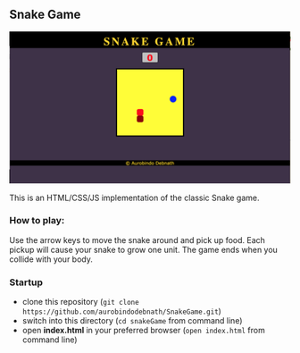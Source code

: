 ## Snake Game

![Snake Game](/screenshot.png?raw=true "Snake Game")

This is an HTML/CSS/JS implementation of the classic Snake game.

### How to play:
Use the arrow keys to move the snake around and pick up food. Each pickup will cause your snake to grow one unit. The game ends when you collide with your body.

### Startup
- clone this repository (`git clone https://github.com/aurobindodebnath/SnakeGame.git`)
- switch into this directory (`cd snakeGame` from command line)
- open **index.html** in your preferred browser (`open index.html` from command line)
